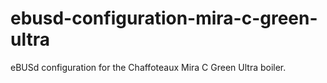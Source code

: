 # ebusd-configuration-mira-c-green-ultra
eBUSd configuration for the Chaffoteaux Mira C Green Ultra boiler.
